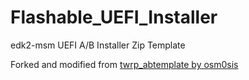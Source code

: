 # Flashable_UEFI_Installer

edk2-msm UEFI A/B Installer Zip Template

Forked and modified from [twrp_abtemplate by osm0sis](https://github.com/osm0sis/twrp_abtemplate)